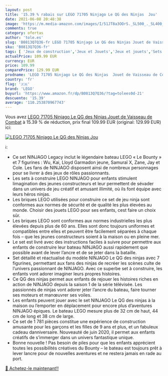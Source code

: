 ```yaml
---
layout: post
title: '15.39 % rabais sur LEGO 71705 Ninjago Le QG des Ninjas  Jou'
date: 2021-06-08 20:48:38
image: 'https://m.media-amazon.com/images/I/51JT8a3OOrS._SL500_._SL400_.jpg'
comments: true
category: ofertas
author: 'tole.es'
slug: 'B0813Q7Q36-fr LEGO 71705 Ninjago Le QG des Ninjas Jouet de Vaisseau de...'
sku: 'B0813Q7Q36-fr'
tags: [ 'Jeux de construction','Jeux et Jouets','Jeux et jouets','Sets de jeux de construction','lego', ]
actualPrice: 109.99 EUR
currency: EUR
price: 109.99
comparePrice: 129.99 EUR
prodname: 'LEGO 71705 Ninjago Le QG des Ninjas  Jouet de Vaisseau de Combat'
country: 'fr'
flag: '🇫🇷'
brand: 'LEGO'
buyurl: 'https://www.amazon.fr/dp/B0813Q7Q36/?tag=tolees0d-21'
descuento: '15.39'
average: '110.253870967743'
---
```


Vous avez [LEGO 71705 Ninjago Le QG des Ninjas  Jouet de Vaisseau de Combat](https://www.amazon.fr/dp/B0813Q7Q36/?tag=tolees0d-21)  à  15.39 % de réduction, prix final  109.99 EUR (original: 129.99 EUR) ici:

[![LEGO 71705 Ninjago Le QG des Ninjas  Jou](https://m.media-amazon.com/images/I/51JT8a3OOrS._SL500_._SL400_.jpg)](https://www.amazon.fr/dp/B0813Q7Q36/?tag=tolees0d-21)

ℹ️:

- Ce set NINJAGO Legacy inclut le légendaire bateau LEGO « Le Bounty » et 7 figurines : Wu, Kai, Lloyd Garmadon jeune, Samuraï X, Zane, Jay et Cole. Les fans de NINJAGO disposent ainsi de nombreux personnages pour se livrer à des jeux de rôles passionnants.
- Les sets à construire LEGO NINJAGO pour enfants stimulent limagination des jeunes constructeurs et leur permettent de sévader dans un univers de jeu créatif et amusant illimité, où ils font équipe avec leurs héros ninjas.
- Les briques LEGO utilisées pour construire ce set de jeu ninja sont conformes aux normes de sécurité et de qualité les plus élevées au monde. Choisir des jouets LEGO pour ses enfants, cest faire un choix sûr.
- Les briques LEGO sont conformes aux normes industrielles les plus élevées depuis plus de 60 ans. Elles sont donc toujours uniformes et compatibles entre elles et peuvent être facilement séparées à chaque fois – que les jeunes constructeurs soient à la maison ou en pleine mer.
- Le set est livré avec des instructions faciles à suivre pour permettre aux enfants de construire leur bateau NINJAGO aussi rapidement que possible avant de lever l’ancre et de se jeter dans la bataille.
- Set détaillé et réactualisé du modèle NINJAGO Le QG des ninjas avec 7 figurines, permettant aux fans des ninjas de recréer les scènes culte de l’univers passionnant de NINJAGO. Avec ce superbe set à construire, les enfants vont adorer imaginer leurs propres histoires.
- Ce QG des ninjas permet aux enfants de rejouer les histoires riches en action de NINJAGO depuis la saison 1 de la série télévisée. Les passionnés de ninjas vont adorer jeter l’ancre du bateau, faire tourner ses moteurs et manœuvrer ses voiles.
- Les enfants peuvent jouer avec le set NINJAGO Le QG des ninjas à la maison ou l’emporter en déplacement pour encore plus d’aventures NINJAGO épiques. Le bateau LEGO mesure plus de 32 cm de haut, 44 cm de long et 38 cm de large.
- Ce set de 1 781 pièces constitue une expérience de construction amusante pour les garçons et les filles de 9 ans et plus, et un fabuleux cadeau danniversaire. Nouveauté de juin 2020, il permet aux enfants créatifs de s’immerger dans un univers fantastique unique.
- Bonne nouvelle ! Pas besoin de piles pour que les enfants apprécient toutes les possibilités créatives du Bounty – le bateau est toujours prêt à lever lancre pour de nouvelles aventures et ne restera jamais en rade au port.

[🛒 Achetez-le maintenant!!](https://www.amazon.fr/dp/B0813Q7Q36/?tag=tolees0d-21)
